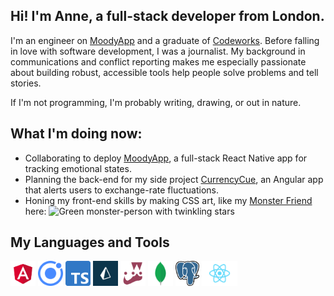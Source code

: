## Hi! I'm Anne, a full-stack developer from London.

I'm an engineer on [MoodyApp](https://github.com/BOUNCE8/MoodyApp/blob/development/README.md) and a graduate of [Codeworks](https://github.com/codeworks/). Before falling in love with software development, I was a journalist. My background in communications and conflict reporting makes me especially passionate about building robust, accessible tools help people solve problems and tell stories.

If I'm not programming, I'm probably writing, drawing, or out in nature.

## What I'm doing now:
- Collaborating to deploy [MoodyApp](https://github.com/BOUNCE8/MoodyApp/blob/development/README.md), a full-stack React Native app for tracking emotional states.
- Planning the back-end for my side project [CurrencyCue](https://github.com/ABJolis/currency_cue#readme), an Angular app that alerts users to exchange-rate fluctuations.
- Honing my front-end skills by making CSS art, like my [Monster Friend](https://github.com/ABJolis/monsterfriends) here:
![Green monster-person with twinkling stars](https://github.com/ABJolis/MyReadMe/raw/master/GreenManGif.gif)

## My Languages and Tools

<code><img height="40" alt="Angular" src="https://github.com/ABJolis/ABJolis/raw/master/logos/angular.png"></code>
<code><img height="40" alt="Ionic" src="https://github.com/ABJolis/ABJolis/raw/master/logos/ionic.png"></code>
<code><img height="40" alt="TypeScript" src="https://github.com/ABJolis/ABJolis/raw/master/logos/typescript.png"></code>
<code><img height="40" alt="Prisma" src="https://github.com/ABJolis/ABJolis/raw/master/logos/prisma.png"></code>
<code><img height="40" alt="Jest" src="https://github.com/ABJolis/ABJolis/raw/master/logos/jest.png"></code>
<code><img height="40" alt="Mongo" src="https://github.com/ABJolis/ABJolis/raw/master/logos/mongo.jpeg"></code>
<code><img height="40" alt="PostgreSQL" src="https://github.com/ABJolis/ABJolis/raw/master/logos/postgresql.png"></code>
<code><img height="40" alt="React" src="https://github.com/ABJolis/ABJolis/raw/master/logos/react.png"></code>
